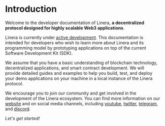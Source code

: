 # Introduction

Welcome to the developer documentation of Linera, **a decentralized protocol
designed for highly scalable Web3 applications**.

Linera is currently under
[active development](overview.html#what-is-the-current-state-of-the-development-of-linera).
This documentation is intended for developers who wish to learn more about
Linera and its programming model by prototyping applications on top of the
current Software Development Kit (SDK).

We assume that you have a basic understanding of blockchain technology,
decentralized applications, and smart contract development. We will provide
detailed guides and examples to help you build, test, and deploy your demo
applications on your machine in a local instance of the Linera protocol.

We encourage you to join our community and get involved in the development of
the Linera ecosystem. You can find more information on our
[website](https://linera.io) and on social media channels, including
[youtube](https://www.youtube.com/@linera_io),
[twitter](https://twitter.com/linera_io),
[telegram](https://t.me/linera_official), and
[discord](https://discord.gg/linera).

_Let's get started!_
